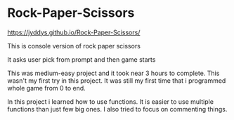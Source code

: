 # Rock-Paper-Scissors
https://jyddys.github.io/Rock-Paper-Scissors/

This is console version of rock paper scissors

It asks user pick from prompt and then game starts


This was medium-easy project and it took near 3 hours to complete.
This wasn't my first try in this project.
It was still my first time that i programmed whole game from 0 to end.

In this project i learned how to use functions. It is easier to use multiple functions than just few big ones.
I also tried to focus on commenting things.

